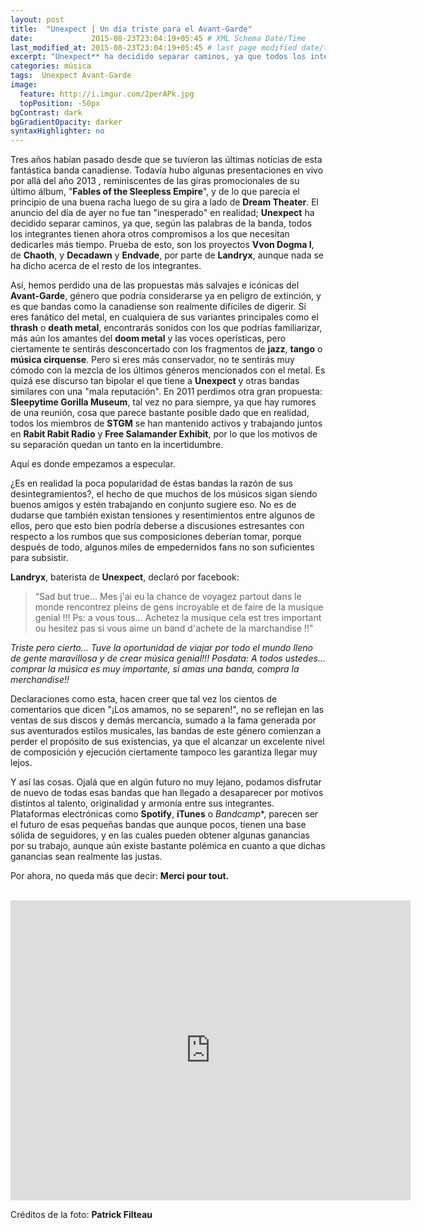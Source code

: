 ```yaml
---
layout: post
title:  "Unexpect | Un día triste para el Avant-Garde"
date:             2015-08-23T23:04:19+05:45 # XML Schema Date/Time
last_modified_at: 2015-08-23T23:04:19+05:45 # last page modified date/time
excerpt: "Unexpect** ha decidido separar caminos, ya que todos los integrantes tienen ahora otros proyectos"
categories: música
tags:  Unexpect Avant-Garde 
image:
  feature: http://i.imgur.com/2perAPk.jpg
  topPosition: -50px
bgContrast: dark
bgGradientOpacity: darker
syntaxHighlighter: no
---
```


Tres años habían pasado desde que se tuvieron las últimas noticias de esta fantástica banda canadiense. Todavía hubo algunas presentaciones en vivo por allá del año 2013 , reminiscentes de las giras promocionales de su último álbum, "**Fables of the Sleepless Empire**", y de lo que parecía el principio de una buena racha luego de su gira a lado de **Dream Theater**. El anuncio del día de ayer no fue tan "inesperado" en realidad; **Unexpect** ha decidido separar caminos, ya que, según las palabras de la banda, todos los integrantes tienen ahora otros compromisos a los que necesitan dedicarles más tiempo. Prueba de esto, son los proyectos **Vvon Dogma I**, de **Chaoth**, y **Decadawn** y **Endvade**, por parte de **Landryx**, aunque nada se ha dicho acerca de el resto de los integrantes.

Así, hemos perdido una de las propuestas más salvajes e icónicas del **Avant-Garde**, género que podría considerarse ya en peligro de extinción, y es que bandas como la canadiense son realmente difíciles de digerir. Si eres fanático del metal, en cualquiera de sus variantes principales como el **thrash** o **death metal**, encontrarás sonidos con los que podrías familiarizar, más aún los amantes del **doom metal** y las voces operísticas, pero ciertamente te sentirás desconcertado con los fragmentos de **jazz**, **tango** o **música cirquense**. Pero si eres más conservador, no te sentirás muy cómodo con la mezcla de los últimos géneros mencionados con el metal. Es quizá ese discurso tan bipolar el que tiene a **Unexpect** y otras bandas similares con una "mala reputación". En 2011 perdimos otra gran propuesta: **Sleepytime Gorilla Museum**, tal vez no para siempre, ya que hay rumores de una reunión, cosa que parece bastante posible dado que en realidad, todos los miembros de **STGM** se han mantenido activos y trabajando juntos en **Rabit Rabit Radio** y **Free Salamander Exhibit**, por lo que los motivos de su separación quedan un tanto en la incertidumbre.

Aquí es donde empezamos a especular.

¿Es en realidad la poca popularidad de éstas bandas la razón de sus desintegramientos?, el hecho de que muchos de los músicos sigan siendo buenos amigos y  estén trabajando en conjunto sugiere eso. No es de dudarse que también existan tensiones y resentimientos entre algunos de ellos, pero que esto bien podría deberse a discusiones estresantes con respecto a los rumbos que sus composiciones deberían tomar, porque después de todo, algunos miles de empedernidos fans no son suficientes para subsistir. 

**Landryx**, baterista de **Unexpect**, declaró por facebook:

<blockquote class="largeQuote">“Sad but true... Mes j'ai eu la chance de voyagez partout dans le monde rencontrez pleins de gens incroyable et de faire de la musique genial !!!
Ps: a vous tous... Achetez la musique cela est tres important ou hesitez pas si vous aime un band d'achete de la marchandise !!"</blockquote>

*Triste pero cierto... Tuve la oportunidad de viajar por todo el mundo lleno de gente maravillosa y de crear música genial!!! Posdata: A todos ustedes... comprar la música es muy importante, si amas una banda, compra la merchandise!!*

Declaraciones como esta, hacen creer que tal vez los cientos de comentarios que dicen "¡Los amamos, no se separen!", no se reflejan en las ventas de sus discos y demás mercancía, sumado a la fama generada por sus aventurados estilos musicales, las bandas de este género comienzan a perder el propósito de sus existencias, ya que el alcanzar un excelente nivel de composición y ejecución ciertamente tampoco les garantiza llegar muy lejos.

Y así las cosas. Ojalá que en algún futuro no muy lejano, podamos disfrutar de nuevo de todas esas bandas que han llegado a desaparecer por motivos distintos al talento, originalidad y armonía entre sus integrantes. Plataformas electrónicas como **Spotify**, **iTunes** o *Bandcamp**, parecen ser el futuro de esas pequeñas bandas que aunque pocos, tienen una base sólida de seguidores, y en las cuales pueden obtener algunas ganancias por su trabajo, aunque aún existe bastante polémica en cuanto a que dichas ganancias sean realmente las justas.

Por ahora, no queda más que decir: **Merci pour tout.**



<br>
<iframe width="640" height="480" src="https://www.youtube.com/embed/acrQGBYz_vg" frameborder="0" allowfullscreen></iframe>


Créditos de la foto: **Patrick Filteau**
